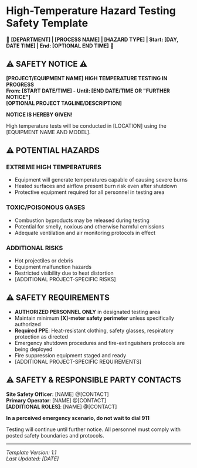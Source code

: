 # High-Temperature Hazard Testing Safety Template

🚨 **[DEPARTMENT] | [PROCESS NAME] | [HAZARD TYPE] | Start: [DAY, DATE TIME] | End: [OPTIONAL END TIME]** 🚨

##  ⚠️ SAFETY NOTICE ⚠️

**[PROJECT/EQUIPMENT NAME] HIGH TEMPERATURE TESTING IN PROGRESS**  
**From: [START DATE/TIME] - Until: [END DATE/TIME OR "FURTHER NOTICE"]**  
**[OPTIONAL PROJECT TAGLINE/DESCRIPTION]**  

**NOTICE IS HEREBY GIVEN!**

High temperature tests will be conducted in [LOCATION] using the [EQUIPMENT NAME AND MODEL].

## ⚠️ POTENTIAL HAZARDS

### EXTREME HIGH TEMPERATURES
- Equipment will generate temperatures capable of causing severe burns
- Heated surfaces and airflow present burn risk even after shutdown
- Protective equipment required for all personnel in testing area

### TOXIC/POISONOUS GASES
- Combustion byproducts may be released during testing
- Potential for smelly, noxious and otherwise harmful emissions
- Adequate ventilation and air monitoring protocols in effect

### ADDITIONAL RISKS
- Hot projectiles or debris
- Equipment malfunction hazards
- Restricted visibility due to heat distortion
- [ADDITIONAL PROJECT-SPECIFIC RISKS]

## ⚠️ SAFETY REQUIREMENTS

- **AUTHORIZED PERSONNEL ONLY** in designated testing area
- Maintain minimum **[X]-meter safety perimeter** unless specifically authorized
- **Required PPE**: Heat-resistant clothing, safety glasses, respiratory protection as directed
- Emergency shutdown procedures and fire-extinguishers protocols are being deployed
- Fire suppression equipment staged and ready
- [ADDITIONAL PROJECT-SPECIFIC REQUIREMENTS]

## ⚠️ SAFETY & RESPONSIBLE PARTY CONTACTS

**Site Safety Officer**: [NAME] @[CONTACT]  
**Primary Operator**: [NAME] @[CONTACT]  
**[ADDITIONAL ROLES]**: [NAME] @[CONTACT]  

**In a perceived emergency scenario, do not wait to dial 911**

Testing will continue until further notice. All personnel must comply with posted safety boundaries and protocols.

---

*Template Version: 1.1*  
*Last Updated: [DATE]*
